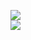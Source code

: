 [![](https://img.shields.io/badge/Made%20With-Github%20Spray-lightgrey.svg?style=for-the-badge&logo=github)](https://github.com/Annihil/github-spray#29300)  
[![](https://i.imgur.com/2DrTn0Z.gif)](https://github.com/Annihil/github-spray)